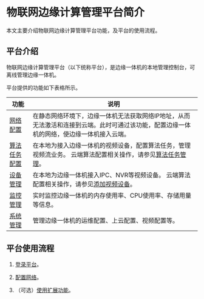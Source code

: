 物联网边缘计算管理平台简介 
==================================

本文主要介绍物联网边缘计算管理平台功能，及平台的使用流程。

平台介绍 
-------------------------

物联网边缘计算管理平台（以下统称平台），是边缘一体机的本地管理控制台，可离线管理边缘一体机。

平台提供的功能如下表格所示。


|                              功能                              |                                                          说明                                                          |
|--------------------------------------------------------------|----------------------------------------------------------------------------------------------------------------------|
| [网络配置](/cn.zh-CN/主机管理/本地管理/网络配置.md)          | 在静态网络环境下，边缘一体机无法获取网络IP地址，从而无法激活和连接到云端。此时可通过该功能，配置边缘一体机的网络，使边缘一体机接入云端。                                                |
| [算法任务配置](/cn.zh-CN/主机管理/本地管理/扩展功能/算法任务配置.md) | 在本地为接入边缘一体机的视频设备，配置算法任务，管理视频流业务。 云端算法配置相关操作，请参见[算法任务管理](/cn.zh-CN/算法任务管理/概述.md)。     |
| [设备管理](/cn.zh-CN/主机管理/本地管理/扩展功能/设备管理.md)     | 在本地为边缘一体机接入IPC、NVR等视频设备。 云端算法配置相关操作，请参见[添加视频设备](/cn.zh-CN/设备接入/设备管理/添加视频设备/创建产品.md)。 |
| [监控管理](/cn.zh-CN/主机管理/本地管理/扩展功能/监控管理.md)     | 实时监控边缘一体机的内存使用率、CPU使用率、存储用量等信息。                                                                                      |
| [系统管理](/cn.zh-CN/主机管理/本地管理/扩展功能/系统管理.md)     | 管理边缘一体机的运维配置、上云配置、视频配置等。                                                                                             |



平台使用流程 
---------------------------

1. [登录平台]()。

   

2. [配置网络](/cn.zh-CN/主机管理/本地管理/网络配置.md)。

   

3. （可选）[使用扩展功能](/cn.zh-CN/主机管理/本地管理/扩展功能/算法任务配置.md)。

   




